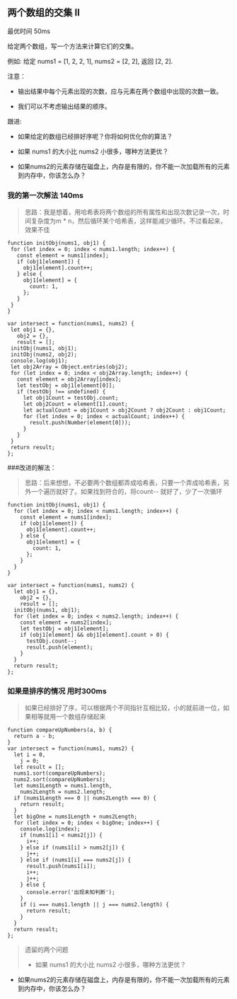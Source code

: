 ## 两个数组的交集 II

最优时间  50ms


给定两个数组，写一个方法来计算它们的交集。

例如:
给定 nums1 = [1, 2, 2, 1], nums2 = [2, 2], 返回 [2, 2].

注意：

  *  输出结果中每个元素出现的次数，应与元素在两个数组中出现的次数一致。
   
  * 我们可以不考虑输出结果的顺序。


跟进:

* 如果给定的数组已经排好序呢？你将如何优化你的算法？

* 如果 nums1 的大小比 nums2 小很多，哪种方法更优？

* 如果nums2的元素存储在磁盘上，内存是有限的，你不能一次加载所有的元素到内存中，你该怎么办？

### 我的第一次解法 140ms
 > 思路：我是想着，用哈希表将两个数组的所有属性和出现次数记录一次，时间复杂度为m * n，然后循环某个哈希表，这样能减少循环。不过看起来，效果不佳
 
 ```
 function initObj(nums1, obj1) {
  for (let index = 0; index < nums1.length; index++) {
    const element = nums1[index];
    if (obj1[element]) {
      obj1[element].count++;
    } else {
      obj1[element] = {
        count: 1,
      };
    }
  }
}

var intersect = function(nums1, nums2) {
  let obj1 = {},
    obj2 = {},
    result = [];
  initObj(nums1, obj1);
  initObj(nums2, obj2);
  console.log(obj1);
  let obj2Array = Object.entries(obj2);
  for (let index = 0; index < obj2Array.length; index++) {
    const element = obj2Array[index];
    let testObj = obj1[element[0]];
    if (testObj !== undefined) {
      let obj1Count = testObj.count;
      let obj2Count = element[1].count;
      let actualCount = obj1Count > obj2Count ? obj2Count : obj1Count;
      for (let index = 0; index < actualCount; index++) {
        result.push(Number(element[0]));
      }
    }
  }
  return result;
};
 ```

###改进的解法：


> 思路：后来想想，不必要两个数组都弄成哈希表，只要一个弄成哈希表，另外一个遍历就好了。如果找到符合的，将count-- 就好了，少了一次循环

```
function initObj(nums1, obj1) {
  for (let index = 0; index < nums1.length; index++) {
    const element = nums1[index];
    if (obj1[element]) {
      obj1[element].count++;
    } else {
      obj1[element] = {
        count: 1,
      };
    }
  }
}

var intersect = function(nums1, nums2) {
  let obj1 = {},
    obj2 = {},
    result = [];
  initObj(nums1, obj1);
  for (let index = 0; index < nums2.length; index++) {
    const element = nums2[index];
    let testObj = obj1[element];
    if (obj1[element] && obj1[element].count > 0) {
      testObj.count--;
      result.push(element);
    }
  }
  return result;
};

```


### 如果是排序的情况 用时300ms

> 如果已经排好了序，可以根据两个不同指针互相比较，小的就前进一位，如果相等就用一个数组存储起来


```
function compareUpNumbers(a, b) {
  return a - b;
}
var intersect = function(nums1, nums2) {
  let i = 0,
    j = 0;
  let result = [];
  nums1.sort(compareUpNumbers);
  nums2.sort(compareUpNumbers);
  let nums1Length = nums1.length,
    nums2Length = nums2.length;
  if (nums1Length === 0 || nums2Length === 0) {
    return result;
  }
  let bigOne = nums1Length + nums2Length;
  for (let index = 0; index < bigOne; index++) {
    console.log(index);
    if (nums1[i] < nums2[j]) {
      i++;
    } else if (nums1[i] > nums2[j]) {
      j++;
    } else if (nums1[i] === nums2[j]) {
      result.push(nums1[i]);
      i++;
      j++;
    } else {
      console.error('出现未知判断');
    }
    if (i === nums1.length || j === nums2.length) {
      return result;
    }
  }
  return result;
};
```

> 遗留的两个问题
> 
> * 如果 nums1 的大小比 nums2 小很多，哪种方法更优？
* 如果nums2的元素存储在磁盘上，内存是有限的，你不能一次加载所有的元素到内存中，你该怎么办？
